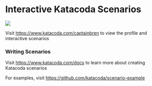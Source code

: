 # Interactive Katacoda Scenarios

[![](http://shields.katacoda.com/katacoda/captainbren/count.svg)](https://www.katacoda.com/captainbren "Get your profile on Katacoda.com")

Visit https://www.katacoda.com/captainbren to view the profile and interactive scenarios

### Writing Scenarios
Visit https://www.katacoda.com/docs to learn more about creating Katacoda scenarios

For examples, visit https://github.com/katacoda/scenario-example
